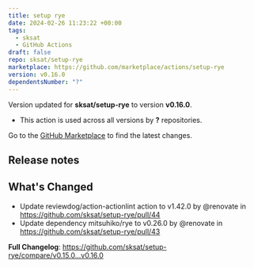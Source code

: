 ```yaml
---
title: setup rye
date: 2024-02-26 11:23:22 +00:00
tags:
  - sksat
  - GitHub Actions
draft: false
repo: sksat/setup-rye
marketplace: https://github.com/marketplace/actions/setup-rye
version: v0.16.0
dependentsNumber: "?"
---
```



Version updated for **sksat/setup-rye** to version **v0.16.0**.
- This action is used across all versions by **?** repositories.

Go to the [GitHub Marketplace](https://github.com/marketplace/actions/setup-rye) to find the latest changes.

## Release notes

## What's Changed
* Update reviewdog/action-actionlint action to v1.42.0 by @renovate in https://github.com/sksat/setup-rye/pull/44
* Update dependency mitsuhiko/rye to v0.26.0 by @renovate in https://github.com/sksat/setup-rye/pull/43


**Full Changelog**: https://github.com/sksat/setup-rye/compare/v0.15.0...v0.16.0
